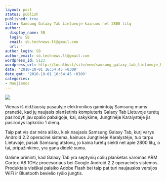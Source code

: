 ```yaml
---
layout: post
status: publish
published: true
title: Samsung Galaxy Tab Lietuvoje kainuos net 2800 litų
author:
  display_name: SB
  login: SB
  email: sb.technews.lt@gmail.com
  url: ''
author_login: SB
author_email: sb.technews.lt@gmail.com
wordpress_id: 5123
wordpress_url: http://localhost/site/new/samsung_galaxy_tab_lietuvoje_kainuos_net_2800_litu/
date: '2010-10-01 16:54:45 +0300'
date_gmt: '2010-10-01 16:54:45 +0300'
categories:
- Naujienos
---
```

<div class="imgright"><img src="http://www.part.lt/img/0eabc52aca93fed9075dc362d1f5735e863.jpg"  /></div>
<p>Vienas iš didžiausių pasaulyje elektronikos gamintojų Samsung mums pranešė, kad jų naujasis planšetinis kompiuteris Galaxy Tab Lietuvoje turėtų pasirodyti jau spalio pabaigoje, kai, sakykime, Jungtinėje Karalystėje jis pasirodys lapkričio 1 dieną.</p>
<p>Taip pat vis dar nėra aišku, kiek naujasis Samsung Galaxy Tab, kurį varys Android 2.2 operacinė sistema, kainuos Jungtinėje Karalystėje, tuo tarpu Lietuvoje, pasak Samsung atstovų, jo kaina turėtų siekti net apie 2800 litų, o tai, pripažinkime, yra gana didelė suma.</p>
<p>Galime priminti, kad Galaxy Tab yra septynių colių planšetas varomas ARM Cortex-A8 1GHz procesoriaus bei Google Android 2.2 operacinės sistemos. Produktais visiškai palaiko Adobe Flash bei taip pat turi naujausios versijos WiFi ir Bluetooth bevielio ryšio jungtis.<br /></p>
